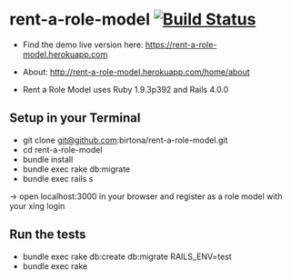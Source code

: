 # rent-a-role-model [![Build Status](https://travis-ci.org/johanness/rent-a-role-model.png?branch=master)](https://travis-ci.org/johanness/rent-a-role-model)

* Find the demo live version here: https://rent-a-role-model.herokuapp.com
* About: http://rent-a-role-model.herokuapp.com/home/about

* Rent a Role Model uses Ruby 1.9.3p392 and Rails 4.0.0

## Setup in your Terminal

* git clone git@github.com:birtona/rent-a-role-model.git
* cd rent-a-role-model
* bundle install
* bundle exec rake db:migrate
* bundle exec rails s

-> open localhost:3000 in your browser and register as a role model with your xing login

## Run the tests

* bundle exec rake db:create db:migrate RAILS_ENV=test
* bundle exec rake

